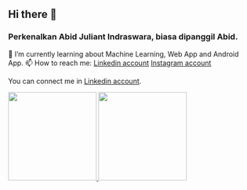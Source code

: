 ## Hi there 👋
### Perkenalkan Abid Juliant Indraswara, biasa dipanggil Abid.

🌱 I’m currently learning about Machine Learning, Web App and Android App.
📫 How to reach me: 
   [Linkedin account](https://www.linkedin.com/in/abid-juliant-indraswara-a8b7741b3/)
   [Instagram account](https://www.instagram.com/abidindraswara/)
<!--
**Abito21/Abito21** is a ✨ _special_ ✨ repository because its `README.md` (this file) appears on your GitHub profile.

Here are some ideas to get you started:

- 🔭 I’m currently working on ...
- 🌱 I’m currently learning ...
- 👯 I’m looking to collaborate on ...
- 🤔 I’m looking for help with ...
- 💬 Ask me about ...
- 📫 How to reach me: ...
- 😄 Pronouns: ...
- ⚡ Fun fact: ...
-->

You can connect me in [Linkedin account](https://www.linkedin.com/in/abid-juliant-indraswara-a8b7741b3/).

<p align="left">
<a href="https://github.com/Abito21">
  <img height="180em" src="https://github-readme-stats-eight-theta.vercel.app/api?username=Abito21&show_icons=true&theme=algolia&include_all_commits=true&count_private=true"/>
  <img height="180em" src="https://github-readme-stats-eight-theta.vercel.app/api/top-langs/?username=Abito21&layout=compact&langs_count=8&theme=algolia"/>
</a>
</p>
